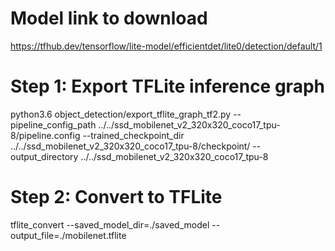 # Model link to download 
https://tfhub.dev/tensorflow/lite-model/efficientdet/lite0/detection/default/1

# Step 1: Export TFLite inference graph

python3.6 object_detection/export_tflite_graph_tf2.py --pipeline_config_path ../../ssd_mobilenet_v2_320x320_coco17_tpu-8/pipeline.config --trained_checkpoint_dir ../../ssd_mobilenet_v2_320x320_coco17_tpu-8/checkpoint/ --output_directory ../../ssd_mobilenet_v2_320x320_coco17_tpu-8

# Step 2: Convert to TFLite

tflite_convert --saved_model_dir=./saved_model --output_file=./mobilenet.tflite